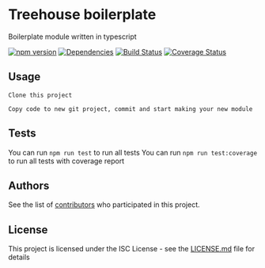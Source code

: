 # Treehouse boilerplate

Boilerplate module written in typescript

[![npm version](https://badge.fury.io/js/tree-house-boilerplate.svg)](https://badge.fury.io/js/tree-boilerplate-authentication)
[![Dependencies](https://david-dm.org/icapps/tree-house-boilerplate.svg)](https://david-dm.org/icapps/tree-house-boilerplate.svg)
[![Build Status](https://travis-ci.org/icapps/tree-house-boilerplate.svg?branch=master)](https://travis-ci.org/icapps/tree-house-boilerplate)
[![Coverage Status](https://coveralls.io/repos/github/icapps/tree-house-boilerplate/badge.svg)](https://coveralls.io/github/icapps/tree-house-boilerplate)

## Usage

```shell
Clone this project
```

```shell
Copy code to new git project, commit and start making your new module
```

## Tests

  You can run `npm run test` to run all tests
  You can run `npm run test:coverage` to run all tests with coverage report

## Authors

See the list of [contributors](https://github.com/icapps/tree-house-boilerplate/contributors) who participated in this project.

## License

This project is licensed under the ISC License - see the [LICENSE.md](LICENSE.md) file for details
